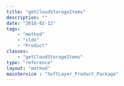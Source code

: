 ```yaml
---
title: "getCloudStorageItems"
description: ""
date: "2018-02-12"
tags:
    - "method"
    - "sldn"
    - "Product"
classes:
    - "getCloudStorageItems"
type: "reference"
layout: "method"
mainService : "SoftLayer_Product_Package"
---
```

